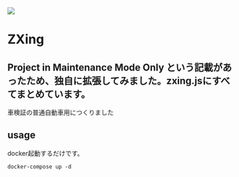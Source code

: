 
<img  src="https://raw.github.com/wiki/zxing/zxing/zxing-logo.png"/>



# ZXing

## Project in Maintenance Mode Only という記載があったため、独自に拡張してみました。zxing.jsにすべてまとめています。
車検証の普通自動車用につくりました

## usage
docker起動するだけです。

```
docker-compose up -d
```
